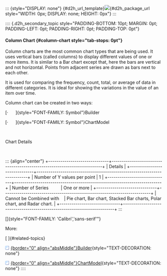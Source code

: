 ::: {style="DISPLAY: none"}
[](ms-xhelp:///?Id=d2h_url_template){#d2h_url_template}![](!package_url!){#d2h_package_url style="WIDTH: 0px; DISPLAY: none; HEIGHT: 0px"}
:::

:::: {.d2h_secondary_topic style="PADDING-BOTTOM: 10pt; MARGIN: 0pt; PADDING-LEFT: 0pt; PADDING-RIGHT: 0pt; PADDING-TOP: 0pt"}
#### Column Chart {#column-chart style="tab-stops: 0pt"}

Column charts are the most common chart types that are being used. It uses vertical bars (called columns) to display different values of one or more items. It is similar to a Bar chart except that, here the bars are vertical and not horizontal. Points from adjacent series are drawn as bars next to each other. 

It is used for comparing the frequency, count, total, or average of data in different categories. It is ideal for showing the variations in the value of an item over time.

Column chart can be created in two ways:

[·      ]{style="FONT-FAMILY: Symbol"}Builder

[·      ]{style="FONT-FAMILY: Symbol"}ChartModel

 

Chart Details

 

::: {align="center"}
+------------------------------+-------------------------------------------------------------------------+
| Details                                                                                                |
+------------------------------+-------------------------------------------------------------------------+
| Number of Y values per point | 1                                                                       |
+------------------------------+-------------------------------------------------------------------------+
| Number of Series             | One or more                                                             |
+------------------------------+-------------------------------------------------------------------------+
| Cannot be Combined with      | Pie chart, Bar chart, Stacked Bar charts, Polar chart, and Radar chart. |
+------------------------------+-------------------------------------------------------------------------+
:::

[]{style="FONT-FAMILY: 'Calibri','sans-serif'"} 

More:

[ ]{#related-topics}

[![](button.gif){border="0" align="absMiddle"}Builder](ms-xhelp:///?Id=d446c247-b942-4ee0-adb0-9508a4f98dc7){style="TEXT-DECORATION: none"}

[![](button.gif){border="0" align="absMiddle"}ChartModel](ms-xhelp:///?Id=1e3be75a-194a-41fb-803a-afe604134302){style="TEXT-DECORATION: none"}
::::
